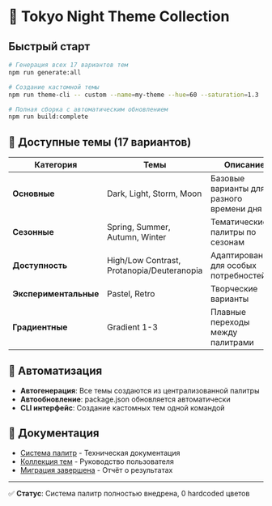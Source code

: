 # 🌃 Tokyo Night Theme Collection

## Быстрый старт

```bash
# Генерация всех 17 вариантов тем
npm run generate:all

# Создание кастомной темы
npm run theme-cli -- custom --name=my-theme --hue=60 --saturation=1.3

# Полная сборка с автоматическим обновлением
npm run build:complete
```

## 🎨 Доступные темы (17 вариантов)

| Категория | Темы | Описание |
|-----------|------|----------|
| **Основные** | Dark, Light, Storm, Moon | Базовые варианты для разного времени дня |
| **Сезонные** | Spring, Summer, Autumn, Winter | Тематические палитры по сезонам |
| **Доступность** | High/Low Contrast, Protanopia/Deuteranopia | Адаптированные для особых потребностей |
| **Экспериментальные** | Pastel, Retro | Творческие варианты |
| **Градиентные** | Gradient 1-3 | Плавные переходы между палитрами |

## 🚀 Автоматизация

- **Автогенерация**: Все темы создаются из централизованной палитры
- **Автообновление**: package.json обновляется автоматически
- **CLI интерфейс**: Создание кастомных тем одной командой

## 📖 Документация

- [Система палитр](docs/PALETTE_SYSTEM.md) - Техническая документация
- [Коллекция тем](docs/THEME_COLLECTION.md) - Руководство пользователя
- [Миграция завершена](analysis/MIGRATION_COMPLETED.md) - Отчёт о результатах

---

✅ **Статус**: Система палитр полностью внедрена, 0 hardcoded цветов

